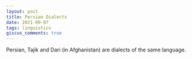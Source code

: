 ```yaml
---
layout: post
title: Persian Dialects
date: 2021-09-07
tags: linguistics
giscus_comments: true
---
```


Persian, Tajik and Dari (in Afghanistan) are dialects of the same language.
